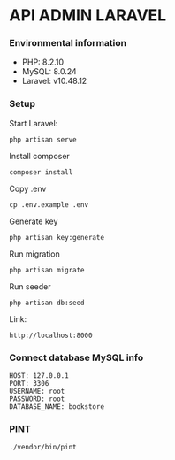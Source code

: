 # API ADMIN LARAVEL
### Environmental information
- PHP: 8.2.10
- MySQL: 8.0.24
- Laravel: v10.48.12 

### Setup

Start Laravel:

```
php artisan serve
```

Install composer

```
composer install
```

Copy .env

```
cp .env.example .env
```

Generate key

```
php artisan key:generate
```

Run migration

```
php artisan migrate
```

Run seeder

```
php artisan db:seed
```

Link:

```
http://localhost:8000
```

### Connect database MySQL info
```
HOST: 127.0.0.1
PORT: 3306
USERNAME: root
PASSWORD: root
DATABASE_NAME: bookstore
```

### PINT 
```
./vendor/bin/pint
```

